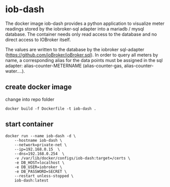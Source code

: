 # iob-dash

The docker image iob-dash provides a python application to visualize meter readings stored by the iobroker-sql adapter into a mariadb / mysql database.
The container needs only read access to the database and no direct access to IOBroker itself.

The values are written to the database by the iobroker sql-adapter (https://github.com/ioBroker/ioBroker.sql).
In order to query all meters by name, a corresponding alias for the data points must be assigned in the sql adapter:
alias-counter-METERNAME
(alias-counter-gas, alias-counter-water....).  
 

## create docker image
change into repo folder 
```
docker build -f Dockerfile -t iob-dash .
```

## start container
```
docker run --name iob-dash -d \
    --hostname iob-dash \
    --network=private-net \
    --ip=192.168.0.15  \
    --dns=192.168.0.254  \
    -v /var/lib/docker/configs/iob-dash:target=/certs \
    -e DB_HOST=localhost \
    -e DB_USER=iobroker \
    -e DB_PASSWORD=SECRET \
    --restart unless-stopped \
    iob-dash:latest
```